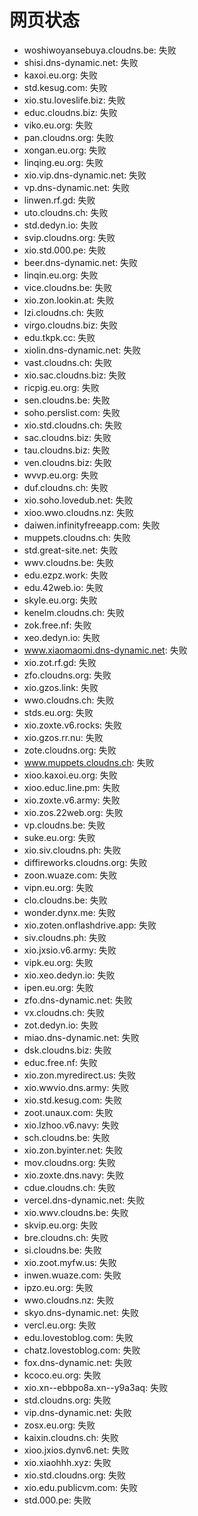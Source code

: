 # 网页状态
- woshiwoyansebuya.cloudns.be: 失败
- shisi.dns-dynamic.net: 失败
- kaxoi.eu.org: 失败
- std.kesug.com: 失败
- xio.stu.loveslife.biz: 失败
- educ.cloudns.biz: 失败
- viko.eu.org: 失败
- pan.cloudns.org: 失败
- xongan.eu.org: 失败
- linqing.eu.org: 失败
- xio.vip.dns-dynamic.net: 失败
- vp.dns-dynamic.net: 失败
- linwen.rf.gd: 失败
- uto.cloudns.ch: 失败
- std.dedyn.io: 失败
- svip.cloudns.org: 失败
- xio.std.000.pe: 失败
- beer.dns-dynamic.net: 失败
- linqin.eu.org: 失败
- vice.cloudns.be: 失败
- xio.zon.lookin.at: 失败
- lzi.cloudns.ch: 失败
- virgo.cloudns.biz: 失败
- edu.tkpk.cc: 失败
- xiolin.dns-dynamic.net: 失败
- vast.cloudns.ch: 失败
- xio.sac.cloudns.biz: 失败
- ricpig.eu.org: 失败
- sen.cloudns.be: 失败
- soho.perslist.com: 失败
- xio.std.cloudns.ch: 失败
- sac.cloudns.biz: 失败
- tau.cloudns.biz: 失败
- ven.cloudns.biz: 失败
- wvvp.eu.org: 失败
- duf.cloudns.ch: 失败
- xio.soho.lovedub.net: 失败
- xioo.wwo.cloudns.nz: 失败
- daiwen.infinityfreeapp.com: 失败
- muppets.cloudns.ch: 失败
- std.great-site.net: 失败
- wwv.cloudns.be: 失败
- edu.ezpz.work: 失败
- edu.42web.io: 失败
- skyle.eu.org: 失败
- kenelm.cloudns.ch: 失败
- zok.free.nf: 失败
- xeo.dedyn.io: 失败
- www.xiaomaomi.dns-dynamic.net: 失败
- xio.zot.rf.gd: 失败
- zfo.cloudns.org: 失败
- xio.gzos.link: 失败
- wwo.cloudns.ch: 失败
- stds.eu.org: 失败
- xio.zoxte.v6.rocks: 失败
- xio.gzos.rr.nu: 失败
- zote.cloudns.org: 失败
- www.muppets.cloudns.ch: 失败
- xioo.kaxoi.eu.org: 失败
- xioo.educ.line.pm: 失败
- xio.zoxte.v6.army: 失败
- xio.zos.22web.org: 失败
- vp.cloudns.be: 失败
- suke.eu.org: 失败
- xio.siv.cloudns.ph: 失败
- diffireworks.cloudns.org: 失败
- zoon.wuaze.com: 失败
- vipn.eu.org: 失败
- clo.cloudns.be: 失败
- wonder.dynx.me: 失败
- xio.zoten.onflashdrive.app: 失败
- siv.cloudns.ph: 失败
- xio.jxsio.v6.army: 失败
- vipk.eu.org: 失败
- xio.xeo.dedyn.io: 失败
- ipen.eu.org: 失败
- zfo.dns-dynamic.net: 失败
- vx.cloudns.ch: 失败
- zot.dedyn.io: 失败
- miao.dns-dynamic.net: 失败
- dsk.cloudns.biz: 失败
- educ.free.nf: 失败
- xio.zon.myredirect.us: 失败
- xio.wwvio.dns.army: 失败
- xio.std.kesug.com: 失败
- zoot.unaux.com: 失败
- xio.lzhoo.v6.navy: 失败
- sch.cloudns.be: 失败
- xio.zon.byinter.net: 失败
- mov.cloudns.org: 失败
- xio.zoxte.dns.navy: 失败
- cdue.cloudns.ch: 失败
- vercel.dns-dynamic.net: 失败
- xio.wwv.cloudns.be: 失败
- skvip.eu.org: 失败
- bre.cloudns.ch: 失败
- si.cloudns.be: 失败
- xio.zoot.myfw.us: 失败
- inwen.wuaze.com: 失败
- ipzo.eu.org: 失败
- wwo.cloudns.nz: 失败
- skyo.dns-dynamic.net: 失败
- vercl.eu.org: 失败
- edu.lovestoblog.com: 失败
- chatz.lovestoblog.com: 失败
- fox.dns-dynamic.net: 失败
- kcoco.eu.org: 失败
- xio.xn--ebbpo8a.xn--y9a3aq: 失败
- std.cloudns.org: 失败
- vip.dns-dynamic.net: 失败
- zosx.eu.org: 失败
- kaixin.cloudns.ch: 失败
- xioo.jxios.dynv6.net: 失败
- xio.xiaohhh.xyz: 失败
- xio.std.cloudns.org: 失败
- xio.edu.publicvm.com: 失败
- std.000.pe: 失败
